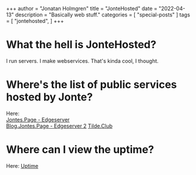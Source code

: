 +++
author = "Jonatan Holmgren"
title = "JonteHosted"
date = "2022-04-13"
description = "Basically web stuff."
categories = [
    "special-posts"
]
tags = [
    "jontehosted",
]
+++
# What the hell is JonteHosted?
I run servers. I make webservices. That's kinda cool, I thought.
# Where's the list of public services hosted by Jonte?
Here:  
[Jontes.Page - Edgeserver](https://jontes.page)  
[Blog.Jontes.Page - Edgeserver 2](https://blog.jontes.page)
[Tilde.Club](https://tilde.club/~jonte)

# Where can I view the uptime?
Here:
[Uptime](https://uptime.jontehosted.tk/status/web)